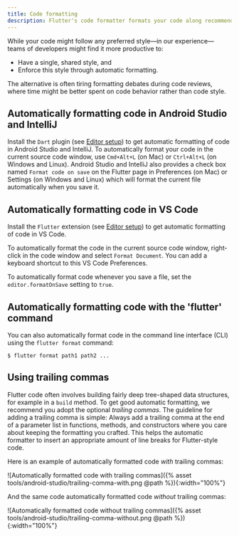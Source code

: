 ```yaml
---
title: Code formatting
description: Flutter's code formatter formats your code along recommended style guidelines.
---
```



While your code might follow any preferred style&mdash;in our
experience&mdash;teams of developers might find it more productive to:

* Have a single, shared style, and
* Enforce this style through automatic formatting.

The alternative is often tiring formatting debates during code reviews,
where time might be better spent on code behavior rather than code style.

## Automatically formatting code in Android Studio and IntelliJ

Install the `Dart` plugin (see [Editor setup](/docs/get-started/editor))
to get automatic formatting of code in Android Studio and IntelliJ.
To automatically format your code in the current source code window,
use `Cmd+Alt+L` (on Mac) or `Ctrl+Alt+L` (on Windows and Linux).
Android Studio and IntelliJ also provides a check box named `Format code on save` on
the Flutter page in Preferences (on Mac) or Settings (on Windows and Linux)
which will format the current file automatically when you save it.

## Automatically formatting code in VS Code

Install the `Flutter` extension (see [Editor setup](/docs/get-started/editor))
to get automatic formatting of code in VS Code.

To automatically format the code in the current source code window,
right-click in the code window and select `Format Document`.
You can add a keyboard shortcut to this VS Code Preferences.

To automatically format code whenever you save a file, set the
`editor.formatOnSave` setting to `true`.

## Automatically formatting code with the 'flutter' command

You can also automatically format code in the command line interface
(CLI) using the `flutter format` command:

```terminal
$ flutter format path1 path2 ...
```

## Using trailing commas

Flutter code often involves building fairly deep tree-shaped data structures,
for example in a `build` method. To get good automatic formatting,
we recommend you adopt the optional *trailing commas*.
The guideline for adding a trailing comma is simple: Always
add a trailing comma at the end of a parameter list in
functions, methods, and constructors where you care about
keeping the formatting you crafted.
This helps the automatic formatter to insert an appropriate
amount of line breaks for Flutter-style code.

Here is an example of automatically formatted code *with* trailing commas:

![Automatically formatted code with trailing commas]({% asset tools/android-studio/trailing-comma-with.png @path %}){:width="100%"}

And the same code automatically formatted code *without* trailing commas:

![Automatically formatted code without trailing commas]({% asset tools/android-studio/trailing-comma-without.png @path %}){:width="100%"}

